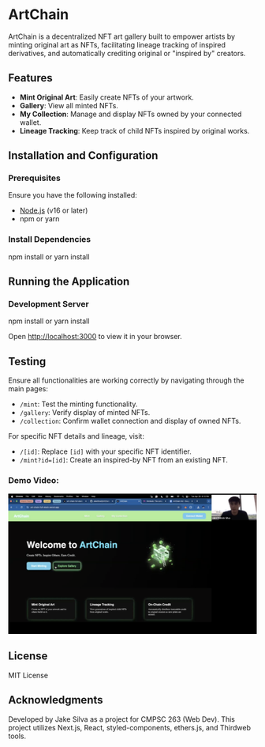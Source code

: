 # ArtChain
ArtChain is a decentralized NFT art gallery built to empower artists by minting original art as NFTs, facilitating lineage tracking of inspired derivatives, and automatically crediting original or "inspired by" creators.

## Features
- **Mint Original Art**: Easily create NFTs of your artwork.
- **Gallery**: View all minted NFTs.
- **My Collection**: Manage and display NFTs owned by your connected wallet.
- **Lineage Tracking**: Keep track of child NFTs inspired by original works.

## Installation and Configuration

### Prerequisites
Ensure you have the following installed:
- [Node.js](https://nodejs.org/) (v16 or later)
- npm or yarn

### Install Dependencies
npm install
or
yarn install

## Running the Application

### Development Server
npm install
or
yarn install

Open [http://localhost:3000](http://localhost:3000) to view it in your browser.

## Testing 
Ensure all functionalities are working correctly by navigating through the main pages:

- `/mint`: Test the minting functionality.
- `/gallery`: Verify display of minted NFTs.
- `/collection`: Confirm wallet connection and display of owned NFTs.

For specific NFT details and lineage, visit:

- `/[id]`: Replace `[id]` with your specific NFT identifier.
- `/mint?id=[id]`: Create an inspired-by NFT from an existing NFT.

### Demo Video:
<a href="https://drive.google.com/file/d/1E4eHqekgV5dmhkdGw4Ums60Iw4rPQR0j/view?usp=drive_link">
  <img src="ArtChainDemoSS.png" alt="Watch the demo" width="600"/>
</a>

## License
MIT License

## Acknowledgments
Developed by Jake Silva as a project for CMPSC 263 (Web Dev). This project utilizes Next.js, React, styled-components, ethers.js, and Thirdweb tools.
